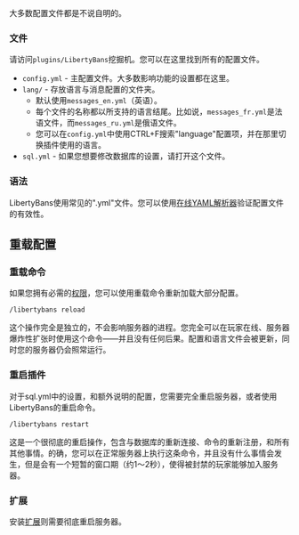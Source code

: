 
大多数配置文件都是不说自明的。

### 文件

请访问`plugins/LibertyBans`挖掘机。您可以在这里找到所有的配置文件。

* `config.yml` - 主配置文件。大多数影响功能的设置都在这里。
* `lang/` - 存放语言与消息配置的文件夹。
  * 默认使用`messages_en.yml`（英语）。
  * 每个文件的名称都以所支持的语言结尾。比如说，`messages_fr.yml`是法语文件，而`messages_ru.yml`是俄语文件。
  * 您可以在`config.yml`中使用CTRL+F搜索"language"配置项，并在那里切换插件使用的语言。
* `sql.yml` - 如果您想要修改数据库的设置，请打开这个文件。

### 语法

LibertyBans使用常见的".yml"文件。您可以使用[在线YAML解析器](https://yaml-online-parser.appspot.com)验证配置文件的有效性。

## 重载配置

### 重载命令

如果您拥有必需的[权限](Permissions)，您可以使用重载命令重新加载大部分配置。

```
/libertybans reload
```

这个操作完全是独立的，不会影响服务器的进程。您完全可以在玩家在线、服务器爆炸性扩张时使用这个命令——并且没有任何后果。配置和语言文件会被更新，同时您的服务器仍会照常运行。

### 重启插件

对于sql.yml中的设置，和额外说明的配置，您需要完全重启服务器，或者使用LibertyBans的重启命令。
```
/libertybans restart
```

这是一个很彻底的重启操作，包含与数据库的重新连接、命令的重新注册，和所有其他事情。的确，您可以在正常服务器上执行这条命令，并且没有什么事情会发生，但是会有一个短暂的窗口期（约1～2秒），使得被封禁的玩家能够加入服务器。

### 扩展

安装[扩展](Addons)则需要彻底重启服务器。
